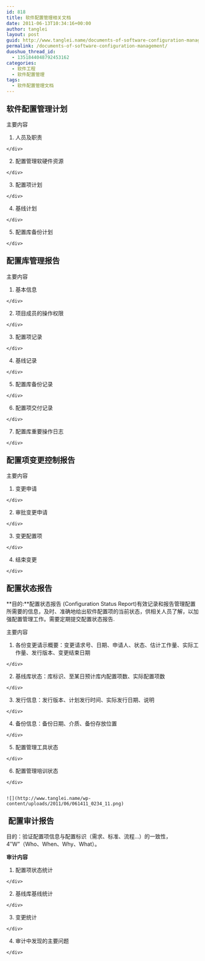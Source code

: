 ```yaml
---
id: 818
title: 软件配置管理相关文档
date: 2011-06-13T10:34:16+00:00
author: tanglei
layout: post
guid: http://www.tanglei.name/documents-of-software-configuration-management/
permalink: /documents-of-software-configuration-management/
duoshuo_thread_id:
  - 1351844048792453162
categories:
  - 软件工程
  - 软件配置管理
tags:
  - 软件配置管理文档
---
```

### <span style="font-size:15pt">软件配置管理计划 </span>
	  


主要内容 

  1. <div style="text-align: justify">
      人员及职责
    </div>

  2. <div style="text-align: justify">
      配置管理软硬件资源
    </div>

  3. <div style="text-align: justify">
      配置项计划
    </div>

  4. <div style="text-align: justify">
      基线计划
    </div>

  5. <div style="text-align: justify">
      配置库备份计划
    </div>

### <span style="font-size:15pt">配置库管理报告 </span>
	  


主要内容 

  1. <div style="text-align: justify">
      基本信息
    </div>

  2. <div style="text-align: justify">
      项目成员的操作权限
    </div>

  3. <div style="text-align: justify">
      配置项记录
    </div>

  4. <div style="text-align: justify">
      基线记录
    </div>

  5. <div style="text-align: justify">
      配置库备份记录
    </div>

  6. <div style="text-align: justify">
      配置项交付记录
    </div>

  7. <div style="text-align: justify">
      配置库重要操作日志  
    </div>

### <span style="font-size:15pt">配置项变更控制报告 </span>
	  


主要内容 

  1. <div style="text-align: justify">
      变更申请
    </div>

  2. <div style="text-align: justify">
      审批变更申请
    </div>

  3. <div style="text-align: justify">
      变更配置项
    </div>

  4. <div style="text-align: justify">
      结束变更
    </div>

### <span style="font-size:15pt">配置状态报告 </span>
	  


**目的:**配置状态报告 (Configuration Status Report)有效记录和报告管理配置所需要的信息，及时、准确地给出软件配置项的当前状态，供相关人员了解，以加强配置管理工作。需要定期提交配置状态报告. 

主要内容 

  1. <div style="text-align: justify">
      各份变更请示概要：变更请求号、日期、申请人、状态、估计工作量、实际工作量、发行版本、变更结束日期
    </div>

  2. <div style="text-align: justify">
      基线库状态：库标识、至某日预计库内配置项数、实际配置项数
    </div>

  3. <div style="text-align: justify">
      发行信息：发行版本、计划发行时间、实际发行日期、说明
    </div>

  4. <div style="text-align: justify">
      备份信息：备份日期、介质、备份存放位置
    </div>

  5. <div style="text-align: justify">
      配置管理工具状态
    </div>

  6. <div style="text-align: justify">
      配置管理培训状态
    </div>


	![](http://www.tanglei.name/wp-content/uploads/2011/06/061411_0234_11.png) 

### <span style="font-size:15pt"> 配置审计报告<br /> </span>

目的：验证配置项信息与配置标识（需求、标准、流程…）的一致性，4&#8243;W&#8221;（Who、When、Why、What）。 

**审计内容** 

  1. <div style="text-align: justify">
      配置项状态统计
    </div>

  2. <div style="text-align: justify">
      基线库基线统计
    </div>

  3. <div style="text-align: justify">
      变更统计
    </div>

  4. <div style="text-align: justify">
      审计中发现的主要问题
    </div>
